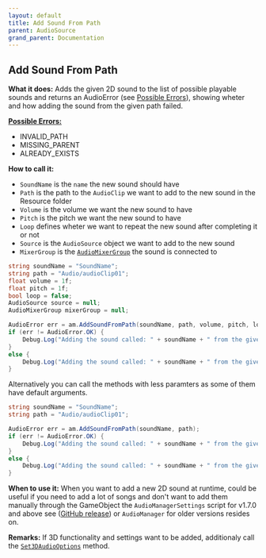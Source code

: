 ```yaml
---
layout: default
title: Add Sound From Path
parent: AudioSource
grand_parent: Documentation
---
```


## Add Sound From Path
**What it does:**
Adds the given 2D sound to the list of possible playable sounds and returns an AudioError (see [Possible Errors](https://mathewhdyt.github.io/Unity-Audio-Manager/docs/documentation/index/#possible-errors)), showing wheter and how adding the sound from the given path failed.

[**Possible Errors:**](https://mathewhdyt.github.io/Unity-Audio-Manager/docs/documentation/index/#possible-errors)
- INVALID_PATH
- MISSING_PARENT
- ALREADY_EXISTS

**How to call it:**
- ```SoundName``` is the ```name``` the new sound should have
- ```Path``` is the path to the ```AudioClip``` we want to add to the new sound in the Resource folder
- ```Volume``` is the volume we want the new sound to have
- ```Pitch``` is the pitch we want the new sound to have
- ```Loop``` defines wheter we want to repeat the new sound after completing it or not
- ```Source``` is the ```AudioSource``` object we want to add to the new sound
- ```MixerGroup``` is the [```AudioMixerGroup```](https://docs.unity3d.com/ScriptReference/Audio.AudioMixerGroup.html) the sound is connected to

```csharp
string soundName = "SoundName";
string path = "Audio/audioClip01";
float volume = 1f;
float pitch = 1f;
bool loop = false;
AudioSource source = null;
AudioMixerGroup mixerGroup = null;

AudioError err = am.AddSoundFromPath(soundName, path, volume, pitch, loop, source, mixerGroup);
if (err != AudioError.OK) {
    Debug.Log("Adding the sound called: " + soundName + " from the given path failed with error id: " + err);
}
else {
    Debug.Log("Adding the sound called: " + soundName + " from the given path succesfull");
}
```
Alternatively you can call the methods with less paramters as some of them have default arguments.

```csharp
string soundName = "SoundName";
string path = "Audio/audioClip01";

AudioError err = am.AddSoundFromPath(soundName, path);
if (err != AudioError.OK) {
    Debug.Log("Adding the sound called: " + soundName + " from the given path failed with error id: " + err);
}
else {
    Debug.Log("Adding the sound called: " + soundName + " from the given path succesfull");
}
```

**When to use it:**
When you want to add a new 2D sound at runtime, could be useful if you need to add a lot of songs and don't want to add them manually through the GameObject the ```AudioManagerSettings``` script for v1.7.0 and above see ([GitHub release](https://github.com/MathewHDYT/Unity-Audio-Manager-UAM/releases/)) or ```AudioManager``` for older versions resides on.

**Remarks:**
If 3D functionality and settings want to be added, additionaly call the [```Set3DAudioOptions```](https://mathewhdyt.github.io/Unity-Audio-Manager/docs/documentation/audiosource/set_3d_audio_options/) method.
